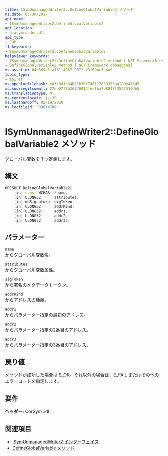 ```yaml
---
title: ISymUnmanagedWriter2::DefineGlobalVariable2 メソッド
ms.date: 03/30/2017
api_name:
- ISymUnmanagedWriter2.DefineGlobalVariable2
api_location:
- diasymreader.dll
api_type:
- COM
f1_keywords:
- ISymUnmanagedWriter2::DefineGlobalVariable2
helpviewer_keywords:
- ISymUnmanagedWriter2::DefineGlobalVariable2 method [.NET Framework debugging]
- DefineGlobalVariable2 method [.NET Framework debugging]
ms.assetid: 04d569d6-a151-4957-9872-f3f694c3e4a9
topic_type:
- apiref
ms.openlocfilehash: ed3c841c34b71b30f740117899353aa289e478d5
ms.sourcegitcommit: 27db07ffb26f76912feefba7b884313547410db5
ms.translationtype: MT
ms.contentlocale: ja-JP
ms.lasthandoff: 05/19/2020
ms.locfileid: "83614709"
---
```

# <a name="isymunmanagedwriter2defineglobalvariable2-method"></a>ISymUnmanagedWriter2::DefineGlobalVariable2 メソッド
グローバル変数を 1 つ定義します。  
  
## <a name="syntax"></a>構文  
  
```cpp  
HRESULT DefineGlobalVariable2(  
    [in] const WCHAR  *name,  
    [in] ULONG32      attributes,  
    [in] mdSignature  sigToken,  
    [in] ULONG32      addrKind,  
    [in] ULONG32      addr1,  
    [in] ULONG32      addr2,  
    [in] ULONG32      addr3);  
```  
  
## <a name="parameters"></a>パラメーター  
 `name`  
 からグローバル変数名。  
  
 `attributes`  
 からグローバル変数属性。  
  
 `sigToken`  
 から署名のメタデータトークン。  
  
 `addrKind`  
 からアドレスの種類。  
  
 `addr1`  
 からパラメーター指定の最初のアドレス。  
  
 `addr2`  
 からパラメーター指定の2番目のアドレス。  
  
 `addr3`  
 からパラメーター指定の3番目のアドレス。  
  
## <a name="return-value"></a>戻り値  
 メソッドが成功した場合は S_OK。それ以外の場合は、E_FAIL またはその他のエラーコードを指定します。  
  
## <a name="requirements"></a>要件  
 **ヘッダー:** CorSym .idl  
  
## <a name="see-also"></a>関連項目

- [ISymUnmanagedWriter2 インターフェイス](isymunmanagedwriter2-interface.md)
- [DefineGlobalVariable メソッド](isymunmanagedwriter-defineglobalvariable-method.md)

